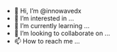 - 👋 Hi, I’m @innowavedx
- 👀 I’m interested in ...
- 🌱 I’m currently learning ...
- 💞️ I’m looking to collaborate on ...
- 📫 How to reach me ...

<!---
innowavedx/innowavedx is a ✨ special ✨ repository because its `README.md` (this file) appears on your GitHub profile.
You can click the Preview link to take a look at your changes.
--->
